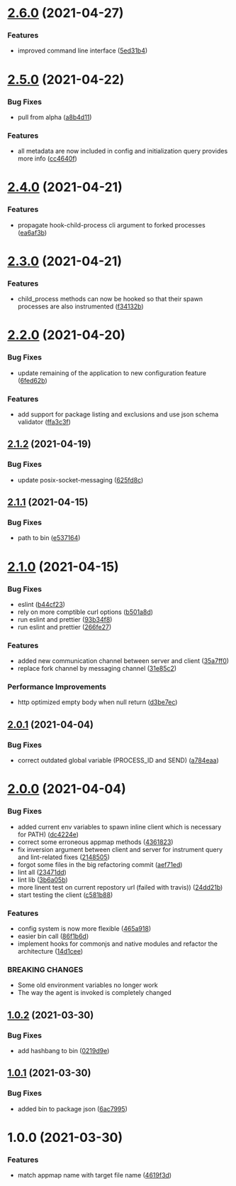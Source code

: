 # [2.6.0](https://github.com/applandinc/appmap-agent-js/compare/v2.5.0...v2.6.0) (2021-04-27)


### Features

* improved command line interface ([5ed31b4](https://github.com/applandinc/appmap-agent-js/commit/5ed31b45c43f656f043d6389b33d48928eaea228))

# [2.5.0](https://github.com/applandinc/appmap-agent-js/compare/v2.4.0...v2.5.0) (2021-04-22)


### Bug Fixes

* pull from alpha ([a8b4d11](https://github.com/applandinc/appmap-agent-js/commit/a8b4d116a80aa92df6d10eb981f8cb624db17938))


### Features

* all metadata are now included in config and initialization query provides more info ([cc4640f](https://github.com/applandinc/appmap-agent-js/commit/cc4640fe855f7e44dda38d7b595f5b9eceec17b8))

# [2.4.0](https://github.com/applandinc/appmap-agent-js/compare/v2.3.0...v2.4.0) (2021-04-21)


### Features

* propagate hook-child-process cli argument to forked processes ([ea6af3b](https://github.com/applandinc/appmap-agent-js/commit/ea6af3bb80ebd1e1322f224090154773e4f667e2))

# [2.3.0](https://github.com/applandinc/appmap-agent-js/compare/v2.2.0...v2.3.0) (2021-04-21)


### Features

* child_process methods can now be hooked so that their spawn processes are also instrumented ([f34132b](https://github.com/applandinc/appmap-agent-js/commit/f34132b3511f2352e84e4ed03c82f4a7a689aa55))

# [2.2.0](https://github.com/applandinc/appmap-agent-js/compare/v2.1.2...v2.2.0) (2021-04-20)


### Bug Fixes

* update remaining of the application to new configuration feature ([6fed62b](https://github.com/applandinc/appmap-agent-js/commit/6fed62bae809114e828dd49a978f71f655bb3360))


### Features

* add support for package listing and exclusions and use json schema validator ([ffa3c3f](https://github.com/applandinc/appmap-agent-js/commit/ffa3c3f06d92dc1ce461312f4151b058cbb198e3))

## [2.1.2](https://github.com/applandinc/appmap-agent-js/compare/v2.1.1...v2.1.2) (2021-04-19)


### Bug Fixes

* update posix-socket-messaging ([625fd8c](https://github.com/applandinc/appmap-agent-js/commit/625fd8c9649a71e005fbb9f3f53a04231e28b616))

## [2.1.1](https://github.com/applandinc/appmap-agent-js/compare/v2.1.0...v2.1.1) (2021-04-15)


### Bug Fixes

* path to bin ([e537164](https://github.com/applandinc/appmap-agent-js/commit/e537164321d48ef27174eeb002f42f8ea435d3d7))

# [2.1.0](https://github.com/applandinc/appmap-agent-js/compare/v2.0.1...v2.1.0) (2021-04-15)


### Bug Fixes

* eslint ([b44cf23](https://github.com/applandinc/appmap-agent-js/commit/b44cf23d1b1bc94d8efdd2e768d3396e94c49e74))
* rely on more comptible curl options ([b501a8d](https://github.com/applandinc/appmap-agent-js/commit/b501a8da315130f767fea11d7158beb4910b62de))
* run eslint and prettier ([93b34f8](https://github.com/applandinc/appmap-agent-js/commit/93b34f81a4d8fae285db36c919a0aea5fc516875))
* run eslint and prettier ([266fe27](https://github.com/applandinc/appmap-agent-js/commit/266fe271bf56d99a8a8bca3a93a82f792472b84d))


### Features

* added new communication channel between server and client ([35a7ff0](https://github.com/applandinc/appmap-agent-js/commit/35a7ff046a1da43f604ea59548c7b049cdf19cd3))
* replace fork channel by messaging channel ([31e85c2](https://github.com/applandinc/appmap-agent-js/commit/31e85c29c18323f98535518bac0218ab077f06dc))


### Performance Improvements

* http optimized empty body when null return ([d3be7ec](https://github.com/applandinc/appmap-agent-js/commit/d3be7ecbe62293a9817f5d4f4868fea05df6336e))

## [2.0.1](https://github.com/applandinc/appmap-agent-js/compare/v2.0.0...v2.0.1) (2021-04-04)


### Bug Fixes

* correct outdated global variable (PROCESS_ID and SEND) ([a784eaa](https://github.com/applandinc/appmap-agent-js/commit/a784eaa4f158c3a76e18728a0a5d279a17c4316d))

# [2.0.0](https://github.com/applandinc/appmap-agent-js/compare/v1.0.2...v2.0.0) (2021-04-04)


### Bug Fixes

* added current env variables to spawn inline client which is necessary for PATH) ([dc4224e](https://github.com/applandinc/appmap-agent-js/commit/dc4224ec14de9b53eed4228432fecf855cddb9ec))
* correct some erroneous appmap methods ([4361823](https://github.com/applandinc/appmap-agent-js/commit/43618230c997562d49b4710b08c8f32a07f4514b))
* fix inversion argument between client and server for instrument query and lint-related fixes ([2148505](https://github.com/applandinc/appmap-agent-js/commit/21485053534e116d37597662a6a54f7ea6f2d67c))
* forgot some files in the big refactoring commit ([aef71ed](https://github.com/applandinc/appmap-agent-js/commit/aef71ed1fe61b8396d8dcf5266c669d3ab1c6d42))
* lint all ([23471dd](https://github.com/applandinc/appmap-agent-js/commit/23471dd4810fff1ea33f4e8ca3b3e01c8ab10fa2))
* lint lib ([3b6a05b](https://github.com/applandinc/appmap-agent-js/commit/3b6a05b4004f5913963a3b208f3d8642a62d6ca5))
* more linent test on current repostory url (failed with travis)) ([24dd21b](https://github.com/applandinc/appmap-agent-js/commit/24dd21b6341d28b9d8abb3e55db752f6d206728c))
* start testing the client ([c581b88](https://github.com/applandinc/appmap-agent-js/commit/c581b880710120588bf315e9a44d36072cf0b607))


### Features

* config system is now more flexible ([465a918](https://github.com/applandinc/appmap-agent-js/commit/465a918b7d688d4a12c225a1235ac6f716e9b463))
* easier bin call ([86f1b6d](https://github.com/applandinc/appmap-agent-js/commit/86f1b6ddb772803fb0291fe0dacc6d4221845d78))
* implement hooks for commonjs and native modules and refactor the architecture ([14d1cee](https://github.com/applandinc/appmap-agent-js/commit/14d1cee56c2aa6e81f3b270a12673c026778b22e))


### BREAKING CHANGES

* Some old environment variables no longer work
* The way the agent is invoked is completely changed

## [1.0.2](https://github.com/applandinc/appmap-agent-js/compare/v1.0.1...v1.0.2) (2021-03-30)


### Bug Fixes

* add hashbang to bin ([0219d9e](https://github.com/applandinc/appmap-agent-js/commit/0219d9e7de3825c92af3f4a1f9c86d7d3e0bddf1))

## [1.0.1](https://github.com/applandinc/appmap-agent-js/compare/v1.0.0...v1.0.1) (2021-03-30)


### Bug Fixes

* added bin to package json ([6ac7995](https://github.com/applandinc/appmap-agent-js/commit/6ac7995797bd394c04b19764b39b0bfdacd23ae6))

# 1.0.0 (2021-03-30)


### Features

* match appmap name with target file name ([4619f3d](https://github.com/applandinc/appmap-agent-js/commit/4619f3da443085c8b42f2145d4d865805ba0b8ab))
